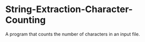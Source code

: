 # String-Extraction-Character-Counting
A program that counts the number of characters in an input file.

